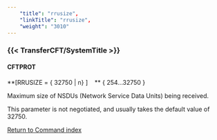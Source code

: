 ```yaml
---
    "title": "rrusize",
    "linkTitle": "rrusize",
    "weight": "3010"
---
```

<span id="rrusize"></span>

### {{< TransferCFT/SystemTitle  >}}

#### CFTPROT

**[RRUSIZE = { <span class="underline">32750</span> &#124; n} ]    **
{ 254...32750 }

Maximum size of NSDUs (Network Service Data Units) being received.

This parameter is not negotiated, and usually takes the default value of 32750.

[Return
to Command index](../../)
